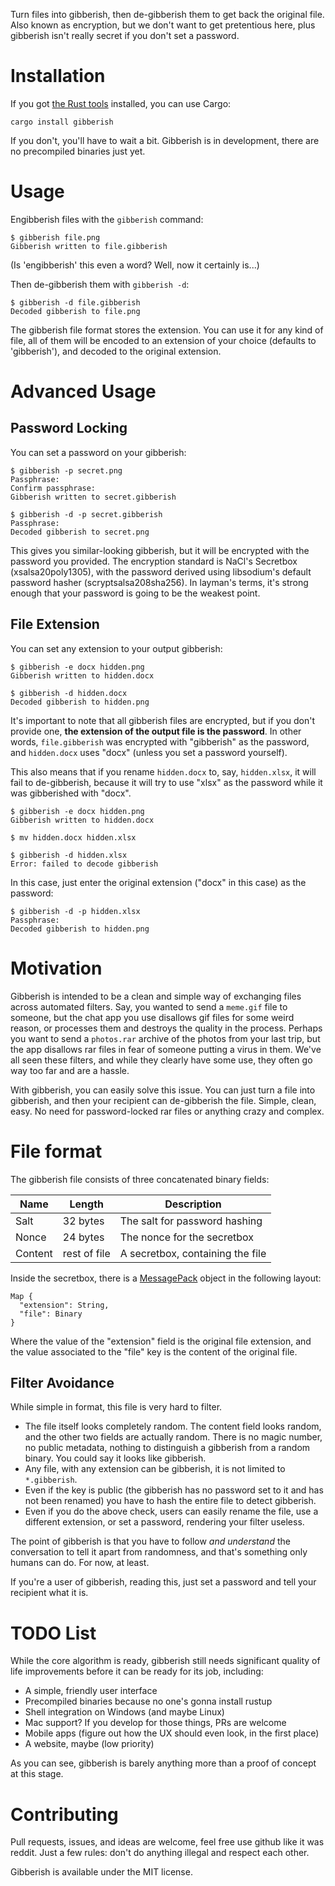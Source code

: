 Turn files into gibberish, then de-gibberish them to get back the original file.
Also known as encryption, but we don't want to get pretentious here, plus
gibberish isn't really secret if you don't set a password.

# Installation

If you got [the Rust tools](https://rustup.rs/) installed, you can use Cargo:

    cargo install gibberish

If you don't, you'll have to wait a bit. Gibberish is in development, there are
no precompiled binaries just yet.

# Usage

Engibberish files with the `gibberish` command:

    $ gibberish file.png
    Gibberish written to file.gibberish

(Is 'engibberish' this even a word? Well, now it certainly is...)

Then de-gibberish them with `gibberish -d`:

    $ gibberish -d file.gibberish
    Decoded gibberish to file.png

The gibberish file format stores the extension. You can use it for any kind of
file, all of them will be encoded to an extension of your choice (defaults to
'gibberish'), and decoded to the original extension.

# Advanced Usage

## Password Locking

You can set a password on your gibberish:

    $ gibberish -p secret.png
    Passphrase:
    Confirm passphrase:
    Gibberish written to secret.gibberish
    
    $ gibberish -d -p secret.gibberish
    Passphrase:
    Decoded gibberish to secret.png

This gives you similar-looking gibberish, but it will be encrypted with the
password you provided. The encryption standard is NaCl's Secretbox
(xsalsa20poly1305), with the password derived using libsodium's default password
hasher (scryptsalsa208sha256). In layman's terms, it's strong enough that your
password is going to be the weakest point.

## File Extension

You can set any extension to your output gibberish:

    $ gibberish -e docx hidden.png
    Gibberish written to hidden.docx

    $ gibberish -d hidden.docx
    Decoded gibberish to hidden.png

It's important to note that all gibberish files are encrypted, but if you don't
provide one, **the extension of the output file is the password**. In other
words, `file.gibberish` was encrypted with "gibberish" as the password, and
`hidden.docx` uses "docx" (unless you set a password yourself).

This also means that if you rename `hidden.docx` to, say, `hidden.xlsx`, it will
fail to de-gibberish, because it will try to use "xlsx" as the password while it
was gibberished with "docx".

    $ gibberish -e docx hidden.png
    Gibberish written to hidden.docx

    $ mv hidden.docx hidden.xlsx

    $ gibberish -d hidden.xlsx
    Error: failed to decode gibberish

In this case, just enter the original extension ("docx" in this case) as the
password:

    $ gibberish -d -p hidden.xlsx
    Passphrase:
    Decoded gibberish to hidden.png

# Motivation

Gibberish is intended to be a clean and simple way of exchanging files across
automated filters. Say, you wanted to send a `meme.gif` file to someone, but the
chat app you use disallows gif files for some weird reason, or processes them
and destroys the quality in the process. Perhaps you want to send a `photos.rar`
archive of the photos from your last trip, but the app disallows rar files in
fear of someone putting a virus in them. We've all seen these filters, and while
they clearly have some use, they often go way too far and are a hassle.

With gibberish, you can easily solve this issue. You can just turn a file into
gibberish, and then your recipient can de-gibberish the file. Simple, clean,
easy. No need for password-locked rar files or anything crazy and complex.

# File format

The gibberish file consists of three concatenated binary fields:

  Name  |    Length    |           Description
------- | ------------ | --------------------------------
Salt    | 32 bytes     | The salt for password hashing
Nonce   | 24 bytes     | The nonce for the secretbox
Content | rest of file | A secretbox, containing the file

Inside the secretbox, there is a [MessagePack](https://msgpack.org/) object in
the following layout:

    Map {
      "extension": String,
      "file": Binary
    }

Where the value of the "extension" field is the original file extension, and the
value associated to the "file" key is the content of the original file.

## Filter Avoidance

While simple in format, this file is very hard to filter.

  - The file itself looks completely random. The content field looks random, and
    the other two fields are actually random. There is no magic number, no
    public metadata, nothing to distinguish a gibberish from a random binary.
    You could say it looks like gibberish.
  - Any file, with any extension can be gibberish, it is not limited to
    `*.gibberish`.
  - Even if the key is public (the gibberish has no password set to it and has
    not been renamed) you have to hash the entire file to detect gibberish.
  - Even if you do the above check, users can easily rename the file, use a
    different extension, or set a password, rendering your filter useless.

The point of gibberish is that you have to follow _and understand_ the
conversation to tell it apart from randomness, and that's something only humans
can do. For now, at least.

If you're a user of gibberish, reading this, just set a password and tell your
recipient what it is.

# TODO List

While the core algorithm is ready, gibberish still needs significant quality of
life improvements before it can be ready for its job, including:

  - A simple, friendly user interface
  - Precompiled binaries because no one's gonna install rustup
  - Shell integration on Windows (and maybe Linux)
  - Mac support? If you develop for those things, PRs are welcome
  - Mobile apps (figure out how the UX should even look, in the first place)
  - A website, maybe (low priority)

As you can see, gibberish is barely anything more than a proof of concept at
this stage.

# Contributing

Pull requests, issues, and ideas are welcome, feel free use github like it was
reddit. Just a few rules: don't do anything illegal and respect each other.

Gibberish is available under the MIT license.
